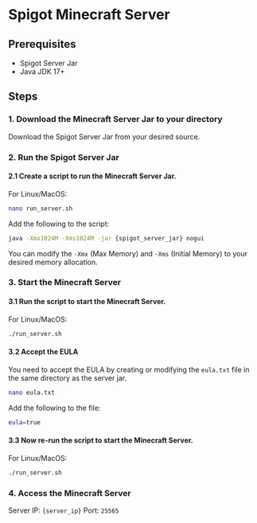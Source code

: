 # Spigot Minecraft Server

## Prerequisites
- Spigot Server Jar
- Java JDK 17+

## Steps

### 1. Download the Minecraft Server Jar to your directory
Download the Spigot Server Jar from your desired source.

### 2. Run the Spigot Server Jar

#### 2.1 Create a script to run the Minecraft Server Jar.
For Linux/MacOS:
```bash
nano run_server.sh
```

Add the following to the script:

```bash
java -Xmx1024M -Xms1024M -jar {spigot_server_jar} nogui
```

You can modify the `-Xmx` (Max Memory) and `-Xms` (Initial Memory) to your desired memory allocation.

### 3. Start the Minecraft Server

#### 3.1 Run the script to start the Minecraft Server.
For Linux/MacOS:
```bash
./run_server.sh
```

#### 3.2 Accept the EULA
You need to accept the EULA by creating or modifying the `eula.txt` file in the same directory as the server jar.

```bash
nano eula.txt
```

Add the following to the file:

```bash
eula=true
```

#### 3.3 Now re-run the script to start the Minecraft Server.
For Linux/MacOS:
```bash
./run_server.sh
```

### 4. Access the Minecraft Server
Server IP: `{server_ip}`
Port: `25565`


